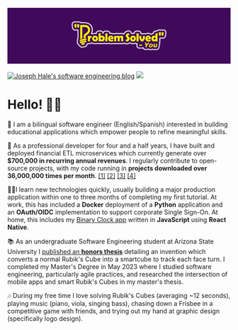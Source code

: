 ![Problem Solved Banner](https://raw.githubusercontent.com/problemsolved-you/branding/master/logo/banner.png)

[![Joseph Hale's software engineering blog](https://jhale.dev/badges/website.svg)](https://jhale.dev)
[![](https://img.shields.io/badge/Follow-thehale-0A66C2?logo=linkedin)](https://www.linkedin.com/comm/mynetwork/discovery-see-all?usecase=PEOPLE_FOLLOWS&followMember=thehale)

<h1 class="post-title">Hello! 👋🏻</h1>

<p>
  🎯 I am a bilingual software engineer (English/Spanish) interested in building
  educational applications which empower people to refine meaningful skills. 
</p>

<p>
  🚀 As a professional developer for four and a half years, I have built and deployed
  financial ETL microservices which currently generate over <b>$700,000 in
  recurring annual revenues</b>. I regularly contribute to open-source projects,
  with my code running in <b>projects downloaded over 36,000,000 times per month</b>.
  <a href="https://github.com/gitpython-developers/GitPython/commits?author=thehale">[1]</a>
  <a href="https://github.com/deanmalmgren/textract/commits?author=thehale">[2]</a>
  <a href="https://github.com/thehale/expressive-resume">[3]</a>
  <a href="https://github.com/thehale/github-projects-burndown-chart">[4]</a>
</p>

<p>
  🏃‍♂️I learn new technologies quickly, usually building a major production
  application within one to three months of completing my first tutorial.
  At work, this has included a <b>Docker</b> deployment of a <b>Python</b>
  application and an <b>OAuth/OIDC</b> implementation to support corporate
  Single Sign-On. At home, this includes my <a
  href="https://play.google.com/store/apps/details?id=dev.jhale.binaryclock">Binary
  Clock app</a> written in <b>JavaScript</b> using <b>React Native</b>.
</p>

<p>
   📚 As an undergraduate Software Engineering student at Arizona State University
   I <a href="https://github.com/thehale/DIY-Smartcube">published an <b>honors
   thesis</b></a> detailing an invention which converts a normal Rubik's Cube into a
   smartcube to track each face turn. I completed my Master's Degree in May 2023 where
   I studied software engineering, particularly agile practices, and researched the
   intersection of mobile apps and smart Rubik's Cubes in my master's thesis.
</p>

<p>
  🎶 During my free time I love solving Rubik's Cubes (averaging ~12 seconds),
  playing music (piano, viola, singing bass), chasing down a Frisbee in a
  competitive game with friends, and trying out my hand at graphic design
  (specifically logo design).
</p>

<!--
**thehale/thehale** is a ✨ _special_ ✨ repository because its `README.md` (this file) appears on your GitHub profile.

Here are some ideas to get you started:

- 🔭 I’m currently working on ...
- 🌱 I’m currently learning ...
- 👯 I’m looking to collaborate on ...
- 🤔 I’m looking for help with ...
- 💬 Ask me about ...
- 📫 How to reach me: ...
- 😄 Pronouns: ...
- ⚡ Fun fact: ...
-->
